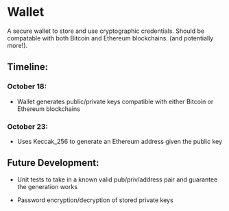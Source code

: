 # Wallet
A secure wallet to store and use cryptographic credentials. Should be compatable with both Bitcoin and Ethereum blockchains. (and potentially more!).

## Timeline:

### October 18:

- Wallet generates public/private keys compatible with either Bitcoin or Ethereum blockchains

### October 23:

- Uses Keccak_256 to generate an Ethereum address given the public key



## Future Development:

- Unit tests to take in a known valid pub/priv/address pair and guarantee the generation works

- Password encryption/decryption of stored private keys
